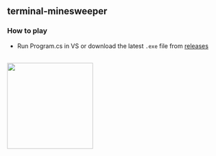 ## terminal-minesweeper

### How to play
 - Run Program.cs in VS or download the latest `.exe` file from [releases](https://github.com/MP3Martin/terminal-minesweeper/releases/latest)

<br>

<img src="https://github.com/MP3Martin/terminal-minesweeper/assets/60501493/dcc1ce82-8831-41d8-884c-4e74fce5f7c9" style="width:200px;"/>
